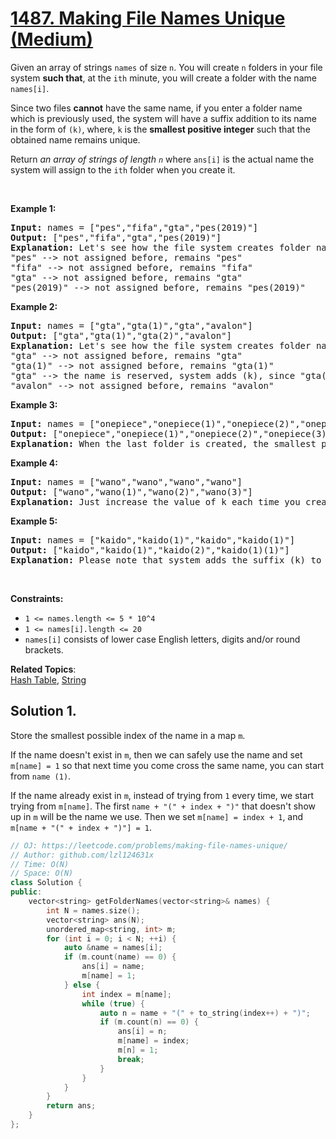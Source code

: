 # [1487. Making File Names Unique (Medium)](https://leetcode.com/problems/making-file-names-unique/)

<p>Given an array of strings <code>names</code> of size <code>n</code>. You will create <code>n</code> folders in your file system <strong>such that</strong>, at the <code>ith</code> minute, you will create a folder with the name <code>names[i]</code>.</p>

<p>Since two files <strong>cannot</strong> have the same name, if you enter a folder name which is previously used,&nbsp;the system&nbsp;will have a suffix&nbsp;addition to its name in the form of <code>(k)</code>,&nbsp;where,&nbsp;<code>k</code> is the <strong>smallest positive integer</strong> such that the obtained name remains unique.</p>

<p>Return <em>an array of strings of length <code>n</code></em> where <code>ans[i]</code> is the actual name the system will assign to the <code>ith</code> folder when you create it.</p>

<p>&nbsp;</p>
<p><strong>Example 1:</strong></p>

<pre><strong>Input:</strong> names = ["pes","fifa","gta","pes(2019)"]
<strong>Output:</strong> ["pes","fifa","gta","pes(2019)"]
<strong>Explanation:</strong> Let's see how the file system creates folder names:
"pes" --&gt; not assigned before, remains "pes"
"fifa" --&gt; not assigned before, remains "fifa"
"gta" --&gt; not assigned before, remains "gta"
"pes(2019)" --&gt; not assigned before, remains "pes(2019)"
</pre>

<p><strong>Example 2:</strong></p>

<pre><strong>Input:</strong> names = ["gta","gta(1)","gta","avalon"]
<strong>Output:</strong> ["gta","gta(1)","gta(2)","avalon"]
<strong>Explanation:</strong> Let's see how the file system creates folder names:
"gta" --&gt; not assigned before, remains "gta"
"gta(1)" --&gt; not assigned before, remains "gta(1)"
"gta" --&gt; the name is reserved, system adds (k), since "gta(1)" is also reserved, systems put k = 2. it becomes "gta(2)"
"avalon" --&gt; not assigned before, remains "avalon"
</pre>

<p><strong>Example 3:</strong></p>

<pre><strong>Input:</strong> names = ["onepiece","onepiece(1)","onepiece(2)","onepiece(3)","onepiece"]
<strong>Output:</strong> ["onepiece","onepiece(1)","onepiece(2)","onepiece(3)","onepiece(4)"]
<strong>Explanation:</strong> When the last folder is created, the smallest positive valid k is 4, and it becomes "onepiece(4)".
</pre>

<p><strong>Example 4:</strong></p>

<pre><strong>Input:</strong> names = ["wano","wano","wano","wano"]
<strong>Output:</strong> ["wano","wano(1)","wano(2)","wano(3)"]
<strong>Explanation:</strong> Just increase the value of k each time you create folder "wano".
</pre>

<p><strong>Example 5:</strong></p>

<pre><strong>Input:</strong> names = ["kaido","kaido(1)","kaido","kaido(1)"]
<strong>Output:</strong> ["kaido","kaido(1)","kaido(2)","kaido(1)(1)"]
<strong>Explanation:</strong> Please note that system adds the suffix (k) to current name even it contained the same suffix before.
</pre>

<p>&nbsp;</p>
<p><strong>Constraints:</strong></p>

<ul>
	<li><code>1 &lt;= names.length &lt;= 5 * 10^4</code></li>
	<li><code>1 &lt;= names[i].length &lt;= 20</code></li>
	<li><code>names[i]</code> consists of lower case English letters, digits and/or round brackets.</li>
</ul>

**Related Topics**:  
[Hash Table](https://leetcode.com/tag/hash-table/), [String](https://leetcode.com/tag/string/)

## Solution 1.

Store the smallest possible index of the name in a map `m`.

If the name doesn't exist in `m`, then we can safely use the name and set `m[name] = 1` so that next time you come cross the same name, you can start from `name (1)`.

If the name already exist in `m`, instead of trying from `1` every time, we start trying from `m[name]`. The first `name + "(" + index + ")"` that doesn't show up in `m` will be the name we use. Then we set `m[name] = index + 1`, and `m[name + "(" + index + ")"] = 1`.

```cpp
// OJ: https://leetcode.com/problems/making-file-names-unique/
// Author: github.com/lzl124631x
// Time: O(N)
// Space: O(N)
class Solution {
public:
    vector<string> getFolderNames(vector<string>& names) {
        int N = names.size();
        vector<string> ans(N);
        unordered_map<string, int> m;
        for (int i = 0; i < N; ++i) {
            auto &name = names[i];
            if (m.count(name) == 0) {
                ans[i] = name;
                m[name] = 1;
            } else {
                int index = m[name];
                while (true) {
                    auto n = name + "(" + to_string(index++) + ")";
                    if (m.count(n) == 0) {
                        ans[i] = n;
                        m[name] = index;
                        m[n] = 1;
                        break;
                    }
                }
            }
        }
        return ans;
    }
};
```